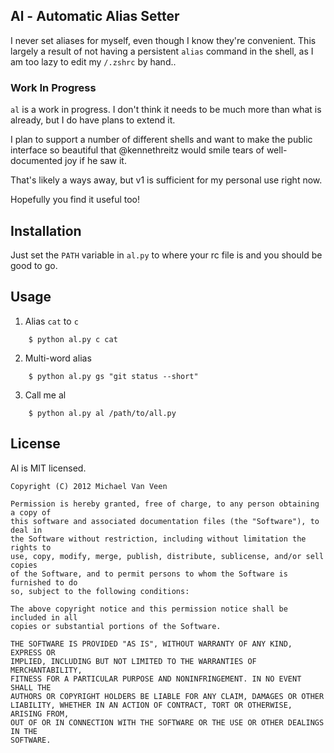 Al - Automatic Alias Setter
---------------------------

I never set aliases for myself, even though I know they're convenient.  This
largely a result of not having a persistent `alias` command in the shell, as
I am too lazy to edit my `/.zshrc` by hand..

### Work In Progress

`al` is a work in progress.  I don't think it needs to be much more than what 
is already, but I do have plans to extend it.

I plan to support a number of different shells and want to make the public
interface so beautiful that @kennethreitz would smile tears of well-documented
joy if he saw it.

That's likely a ways away, but v1 is sufficient for my personal use right now. 

Hopefully you find it useful too!

Installation
------------

Just set the `PATH` variable in `al.py` to where your rc file is and you should 
be good to go.

Usage
-----

1. Alias `cat` to `c`

```
    $ python al.py c cat
```

2. Multi-word alias

```
    $ python al.py gs "git status --short"
```

3. Call me al

```
    $ python al.py al /path/to/all.py
```

License
-------

Al is MIT licensed.

    Copyright (C) 2012 Michael Van Veen

    Permission is hereby granted, free of charge, to any person obtaining a copy of
    this software and associated documentation files (the "Software"), to deal in
    the Software without restriction, including without limitation the rights to
    use, copy, modify, merge, publish, distribute, sublicense, and/or sell copies
    of the Software, and to permit persons to whom the Software is furnished to do
    so, subject to the following conditions:

    The above copyright notice and this permission notice shall be included in all
    copies or substantial portions of the Software.

    THE SOFTWARE IS PROVIDED "AS IS", WITHOUT WARRANTY OF ANY KIND, EXPRESS OR
    IMPLIED, INCLUDING BUT NOT LIMITED TO THE WARRANTIES OF MERCHANTABILITY,
    FITNESS FOR A PARTICULAR PURPOSE AND NONINFRINGEMENT. IN NO EVENT SHALL THE
    AUTHORS OR COPYRIGHT HOLDERS BE LIABLE FOR ANY CLAIM, DAMAGES OR OTHER
    LIABILITY, WHETHER IN AN ACTION OF CONTRACT, TORT OR OTHERWISE, ARISING FROM,
    OUT OF OR IN CONNECTION WITH THE SOFTWARE OR THE USE OR OTHER DEALINGS IN THE
    SOFTWARE.
